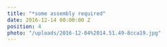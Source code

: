 ```yaml
---
title: "*some assembly required"
date: 2016-12-14 00:00:00 Z
position: 4
photo: "/uploads/2016-12-04%2014.51.49-8cca19.jpg"
---
```


